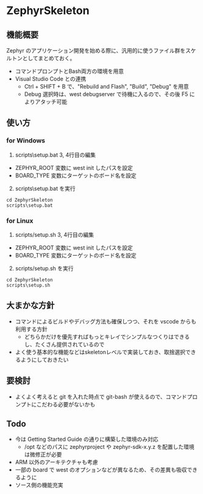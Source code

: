 # ZephyrSkeleton

## 機能概要
Zephyr のアプリケーション開発を始める際に、汎用的に使うファイル群をスケルトンとしてまとめておく。<br>
* コマンドプロンプトとBash両方の環境を用意
* Visual Studio Code との連携
  * Ctrl + SHIFT + B で、"Rebuild and Flash", "Build", "Debug" を用意
  * Debug 選択時は、west debugserver で待機に入るので、その後 F5 によりアタッチ可能

## 使い方
### for Windows
1. scripts\setup.bat 3, 4行目の編集
  - ZEPHYR_ROOT 変数に west init したパスを設定
  - BOARD_TYPE 変数にターゲットのボード名を設定
2. scripts\setup.bat を実行
```
cd ZephyrSkeleton
scripts\setup.bat
```

### for Linux
1. scripts/setup.sh 3, 4行目の編集
  - ZEPHYR_ROOT 変数に west init したパスを設定
  - BOARD_TYPE 変数にターゲットのボード名を設定
2. scripts/setup.sh を実行
```
cd ZephyrSkeleton
scripts\setup.sh
```

## 大まかな方針
* コマンドによるビルドやデバッグ方法も確保しつつ、それを vscode からも利用する方針
  * どちらかだけを優先すればもっとキレイでシンプルなつくりはできるし、たくさん提供されているので
* よく使う基本的な機能などはskeletonレベルで実装しておき、取捨選択できるようにしておきたい

## 要検討
* よくよく考えると git を入れた時点で git-bash が使えるので、コマンドプロンプトにこだわる必要がないかも

## Todo
* 今は Getting Started Guide の通りに構築した環境のみ対応
  * /opt などのパスに zephyrproject や zephyr-sdk-x.y.z を配置した環境は微修正が必要
* ARM 以外のアーキテクチャも考慮
* 一部の board で west のオプションなどが異なるため、その差異も吸収できるように
* ソース側の機能充実
